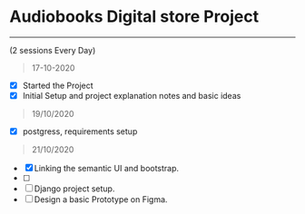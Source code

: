 # Audiobooks Digital store Project
---
(2 sessions Every Day)

> 17-10-2020
- [x] Started the Project
- [x] Initial Setup and project explanation notes and basic ideas
> 19/10/2020
- [x] postgress, requirements setup
> 21/10/2020
- [x] Linking the semantic UI and bootstrap.
- [ ]
- [ ] Django project setup.
- [ ] Design a basic Prototype on Figma.
